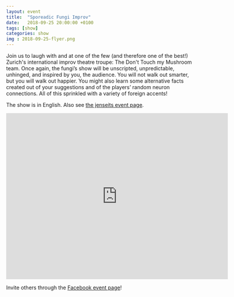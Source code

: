 ```yaml
---
layout: event
title:  "Sporeadic Fungi Improv"
date:   2018-09-25 20:00:00 +0100
tags: [show]
categories: show
img : 2018-09-25-flyer.png
---
```

Join us to laugh with and at one of the few (and therefore one of the best!) Zurich's international
improv theatre troupe: The Don't Touch my Mushroom team.<!--more--> Once again, the fungi’s show will be unscripted,
unpredictable, unhinged, and inspired by you, the audience. You will not walk out smarter, but you will
walk out happier. You might also learn some alternative facts created out of your suggestions and of
the players’ random neuron connections. All of this sprinkled with a variety of foreign accents!

The show is in English. Also see
[the jenseits event page](https://jenseitsimviadukt.ch/event/improtheater-dont-touch-my-mushroom/).

<iframe src="https://www.google.com/maps/embed?pb=!1m18!1m12!1m3!1d2701.3164958683724!2d8.52006681583793!3d47.38625731116593!2m3!1f0!2f0!3f0!3m2!1i1024!2i768!4f13.1!3m3!1m2!1s0x47900a15619f4fa9%3A0x124e7e779b279679!2sjenseits+im+Viadukt!5e0!3m2!1sen!2sch!4v1529147583692" width="600" height="450" frameborder="0" style="border:0" allowfullscreen></iframe>

Invite others through the [Facebook event page](https://www.facebook.com/events/302342723848534/?ti=as)!
